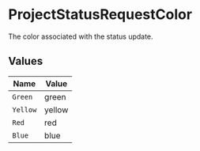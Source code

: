 # ProjectStatusRequestColor

The color associated with the status update.


## Values

| Name     | Value    |
| -------- | -------- |
| `Green`  | green    |
| `Yellow` | yellow   |
| `Red`    | red      |
| `Blue`   | blue     |